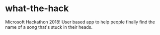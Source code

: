 # what-the-hack
Microsoft Hackathon 2018!
User based app to help people finally find the name of a song that's stuck in their heads.
